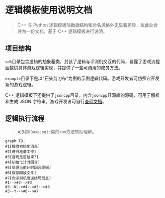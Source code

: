 # 逻辑模板使用说明文档

> C++ 与 Python 逻辑模板除数据结构和命名风格外无显著差异，故此处合并为一份文档，基于 C++ 逻辑模板进行说明。

## 项目结构

`sdk`目录包含逻辑的抽象基类，封装了逻辑与评测机交互的代码，暴露了游戏流程函数供具体游戏逻辑实现，并提供了一些可调用的成员方法。

`example`目录下是以“石头剪刀布”为例的示例逻辑代码。游戏开发者可仿照它开发新的游戏逻辑。

C++ 逻辑模板下还提供了`jsoncpp`目录，内含`jsoncpp`开源库的源码，可用于解析和生成 JSON 字符串。游戏开发者可自行[查阅文档](https://open-source-parsers.github.io/jsoncpp-docs/doxygen/index.html)。

## 逻辑执行流程

> 可对照`BaseLogic`类的`run`方法辅助理解。

```mermaid
graph TD;
#1[接收初始化消息]
#2[进行准备工作]
#3{游戏是否结束?}
#4[初始化计时回合]
#5[处理当前计时回合逻辑]
#6[保存回放文件]
#7[向评测机发送结局信息]
#1-->#2-->#3
#3--N-->#4-->#5-->#3
#3--Y-->#6-->#7
```

